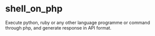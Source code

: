 # shell_on_php
Execute python, ruby or any other language programme or command through php, and generate response in API format.

